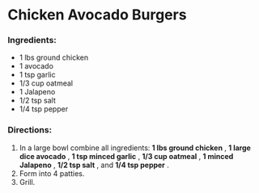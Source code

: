 # Chicken Avocado Burgers 

### Ingredients: 
* 1 lbs ground chicken
* 1 avocado
* 1 tsp garlic
* 1/3 cup oatmeal
* 1 Jalapeno
* 1/2 tsp salt
* 1/4 tsp pepper

### Directions: 
1. In a large bowl combine all ingredients: **1 lbs ground chicken** , **1 large dice avocado** , **1 tsp minced garlic** , **1/3 cup oatmeal** , **1 minced Jalapeno** , **1/2 tsp salt** , and **1/4 tsp pepper** . 
2. Form into 4 patties. 
3. Grill. 
